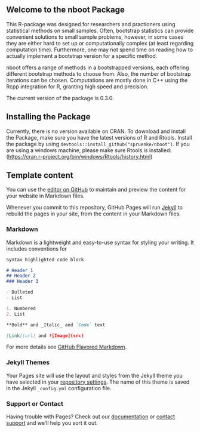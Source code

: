 ## Welcome to the nboot Package

This R-package was designed for researchers and practioners using statistical methods on small samples. Often, bootstrap statistics can provide convenient solutions to small sample problems, however, in some cases they are either hard to set up or computationally complex (at least regarding computation time). Furthermore, one may not spend time on reading how to actually implement a bootstrap version for a specific method. 

nboot offers a range of methods in a bootstrapped versions, each offering different bootstrap methods to choose from. Also, the number of bootstrap iterations can be chosen. Computations are mostly done in C++ using the Rcpp integration for R, granting high speed and precision. 

The current version of the package is 0.3.0.

## Installing the Package

Currently, there is no version available on CRAN. To download and install the Package, make sure you have the latest versions of R and Rtools. Install the package by using `devtools::install_github("spruenke/nboot")`. If you are using a windows machine, please make sure Rtools is installed: (https://cran.r-project.org/bin/windows/Rtools/history.html)

## Template content

You can use the [editor on GitHub](https://github.com/spruenke/nboot/edit/gh-pages/index.md) to maintain and preview the content for your website in Markdown files.

Whenever you commit to this repository, GitHub Pages will run [Jekyll](https://jekyllrb.com/) to rebuild the pages in your site, from the content in your Markdown files.

### Markdown

Markdown is a lightweight and easy-to-use syntax for styling your writing. It includes conventions for

```markdown
Syntax highlighted code block

# Header 1
## Header 2
### Header 3

- Bulleted
- List

1. Numbered
2. List

**Bold** and _Italic_ and `Code` text

[Link](url) and ![Image](src)
```

For more details see [GitHub Flavored Markdown](https://guides.github.com/features/mastering-markdown/).

### Jekyll Themes

Your Pages site will use the layout and styles from the Jekyll theme you have selected in your [repository settings](https://github.com/spruenke/nboot/settings). The name of this theme is saved in the Jekyll `_config.yml` configuration file.

### Support or Contact

Having trouble with Pages? Check out our [documentation](https://docs.github.com/categories/github-pages-basics/) or [contact support](https://github.com/contact) and we’ll help you sort it out.
